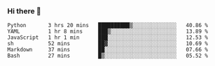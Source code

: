 ### Hi there 👋

<!--
**gustavkrist/gustavkrist** is a ✨ _special_ ✨ repository because its `README.md` (this file) appears on your GitHub profile.

Here are some ideas to get you started:

- 🔭 I’m currently working on ...
- 🌱 I’m currently learning ...
- 👯 I’m looking to collaborate on ...
- 🤔 I’m looking for help with ...
- 💬 Ask me about ...
- 📫 How to reach me: ...
- 😄 Pronouns: ...
- ⚡ Fun fact: ...
-->

<!--START_SECTION:waka-->

```text
Python       3 hrs 20 mins   ██████████▒░░░░░░░░░░░░░░   40.86 %
YAML         1 hr 8 mins     ███▒░░░░░░░░░░░░░░░░░░░░░   13.89 %
JavaScript   1 hr 1 min      ███░░░░░░░░░░░░░░░░░░░░░░   12.53 %
sh           52 mins         ██▓░░░░░░░░░░░░░░░░░░░░░░   10.69 %
Markdown     37 mins         ██░░░░░░░░░░░░░░░░░░░░░░░   07.66 %
Bash         27 mins         █▒░░░░░░░░░░░░░░░░░░░░░░░   05.52 %
```

<!--END_SECTION:waka-->
